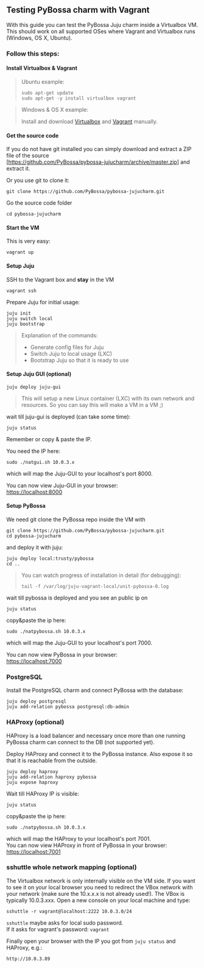 ## Testing PyBossa charm with Vagrant

With this guide you can test the PyBossa Juju charm inside a Virtualbox VM.
This should work on all supported OSes where Vagrant and Virtualbox runs (Windows, OS X, Ubuntu).

### Follow this steps:

#### Install Virtualbox & Vagrant

> Ubuntu example:
> ```
> sudo apt-get update 
> sudo apt-get -y install virtualbox vagrant
> ```

> Windows & OS X example:
>
> Install and download [Virtualbox](https://www.virtualbox.org) and [Vagrant](http://www.vagrantup.com) manually.

#### Get the source code

If you do not have git installed you can simply download and extract a ZIP file of the source  
[https://github.com/PyBossa/pybossa-jujucharm/archive/master.zip] and extract it.

Or you use git to clone it:
```
git clone https://github.com/PyBossa/pybossa-jujucharm.git
```

Go the source code folder
```
cd pybossa-jujucharm
```
 
#### Start the VM

This is very easy:
```
vagrant up
```

#### Setup Juju

SSH to the Vagrant box and **stay** in the VM
```
vagrant ssh
```

Prepare Juju for initial usage:
```
juju init
juju switch local
juju bootstrap
```
> Explanation of the commands:
> * Generate config files for Juju
> * Switch Juju to local usage (LXC)
> * Bootstrap Juju so that it is ready to use

#### Setup Juju GUI (optional)

```
juju deploy juju-gui
```

> This will setup a new Linux container (LXC) with its own network and resources.
> So you can say this will make a VM in a VM ;)

wait till juju-gui is deployed (can take some time):
```
juju status
```
Remember or copy & paste the IP.

You need the IP here:
```
sudo ./natgui.sh 10.0.3.x
```
which will map the Juju-GUI to your localhost's port 8000. 

You can now view Juju-GUI in your browser:  
[https://localhost:8000](https://localhost:8000)

#### Setup PyBossa

We need git clone the PyBossa repo inside the VM with
```
git clone https://github.com/PyBossa/pybossa-jujucharm.git
cd pybossa-jujucharm
```
and deploy it with juju:
```
juju deploy local:trusty/pybossa
cd ..
```

> You can watch progress of installation in detail (for debugging):
> ```
> tail -f /var/log/juju-vagrant-local/unit-pybossa-0.log
> ```

wait till pybossa is deployed and you see an public ip on
```
juju status
```
copy&paste the ip here:
```
sudo ./natpybossa.sh 10.0.3.x
```
which will map the Juju-GUI to your localhost's port 7000.

You can now view PyBossa in your browser:  
[https://localhost:7000](https://localhost:7000) 

### PostgreSQL

Install the PostgreSQL charm and connect PyBossa with the database:
```
juju deploy postgresql
juju add-relation pybossa postgresql:db-admin
```

### HAProxy (optional)

HAProxy is a load balancer and necessary once more than one running PyBossa
charm can connect to the DB (not supported yet).

Deploy HAProxy and connect it to the PyBossa instance.
Also expose it so that it is reachable from the outside.
```
juju deploy haproxy
juju add-relation haproxy pybossa
juju expose haproxy
```

Wait till HAProxy IP is visible:
```
juju status
```
copy&paste the ip here:
```
sudo ./natpybossa.sh 10.0.3.x
```
which will map the HAProxy to your localhost's port 7001.  
You can now view HAProxy in front of PyBossa in your browser:  
[https://localhost:7001](https://localhost:7001)

### sshuttle whole network mapping (optional)

The Virtualbox network is only internally visible on the VM side. If you want to see it on your local browser you need to redirect the VBox network with your network (make sure the 10.x.x.x is not already used!). The VBox is typically 10.0.3.xxx. Open a new console on your local machine and type:
```
sshuttle -r vagrant@localhost:2222 10.0.3.0/24
```
`sshuttle` maybe asks for local sudo password.  
If it asks for vagrant's password: `vagrant`

Finally open your browser with the IP you got from `juju status` and HAProxy, e.g.:
```
http://10.0.3.89
```